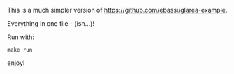 This is a much simpler version of https://github.com/ebassi/glarea-example.

Everything in one file - (ish...)!

Run with:

```
make run
```

enjoy!
